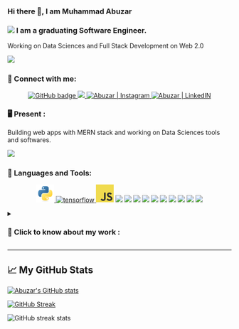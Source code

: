 ### Hi there 👋, I am Muhammad Abuzar 
### <img src="https://media.giphy.com/media/WUlplcMpOCEmTGBtBW/giphy.gif" width="30"> I am a graduating Software Engineer.

Working on Data Sciences and Full Stack Development on Web 2.0 

![](https://komarev.com/ghpvc/?username=abuzariii&color=blueviolet&label=Profile+Views)
<br />



<h3 align="left">💬 Connect with me:</h3>
<p align="center">
  <a href="https://github.com/abuzariii?tab=followers">
    <img src="https://img.shields.io/github/followers/abuzariii?label=GitHub&logo=GitHub&style=for-the-badge" alt="GitHub badge" />
  </a>

<a href="http://twitter.com/Abuzar_ii">
    <img src="https://img.shields.io/twitter/follow/abuzariii_?label=Twitter&logo=twitter&style=for-the-badge" />
  </a>
<a href="https://www.instagram.com/abuzardoesshit" target="_blank">
  <img alt="Abuzar | Instagram"  src="https://img.shields.io/badge/instagram-%23E4405F.svg?&style=for-the-badge&logo=instagram&logoColor=white" />
</a>
  <a href="https://www.linkedin.com/in/muhammad-abuzar-370a09206/" target="_blank">
  <img alt="Abuzar | LinkedIN"  src="https://img.shields.io/badge/linkedin-%230077B5.svg?&style=for-the-badge&logo=linkedin&logoColor=white" />
</a>
</p>


<h3 align="left">🖥️ Present : </h3>

 Building web apps with MERN stack and working on Data Sciences tools and softwares.
 
 ![](https://camo.githubusercontent.com/992babdffd8c74a1502de375fbdf7e4d54773242/68747470733a2f2f6d656469612e67697068792e636f6d2f6d656469612f53576f536b4e36447854737a71494b4571762f67697068792e676966)

<h3 align="left">🚀 Languages and Tools:</h3>
<p align="center">
  <a href="https://www.python.org" target="_blank" rel="noreferrer"> <img src="https://raw.githubusercontent.com/devicons/devicon/master/icons/python/python-original.svg"
                                                                          alt="python" width="40" height="40"/> </a> </a>
  <a href="https://www.tensorflow.org" target="_blank" rel="noreferrer"> <img src="https://www.vectorlogo.zone/logos/tensorflow/tensorflow-icon.svg" alt="tensorflow" width="40" height="40"/> </a> 
  <img height="40" src="https://raw.githubusercontent.com/github/explore/80688e429a7d4ef2fca1e82350fe8e3517d3494d/topics/javascript/javascript.png">
<img height="45" src="https://www.vectorlogo.zone/logos/reactjs/reactjs-ar21.svg">
<img height="45" src="https://upload.vectorlogo.zone/logos/nextjs/images/2d3864ef-00e0-4026-ab1d-30e4a98e2899.svg">
<img height="45" src="https://www.vectorlogo.zone/logos/nodejs/nodejs-ar21.svg">
<img  height="50" src="https://www.vectorlogo.zone/logos/java/java-ar21.svg">
<img height="45" src="https://www.vectorlogo.zone/logos/mongodb/mongodb-ar21.svg">
<img height="45" src="https://www.vectorlogo.zone/logos/expressjs/expressjs-ar21.svg">
<img height="50" src="https://www.vectorlogo.zone/logos/visualstudio_code/visualstudio_code-ar21.svg">
<img  height="50" src="https://www.vectorlogo.zone/logos/microsoft_powerbi/microsoft_powerbi-ar21.svg">
<img  height="50" src="https://www.vectorlogo.zone/logos/postgresql/postgresql-ar21.svg">
<img  height="50" src="https://www.vectorlogo.zone/logos/figma/figma-ar21.svg">
</p>

<!-- Expandable  -->
 <details>
<summary><h3>📝 Click to know about my work :</h3></summary>
I am experienced in Web Development with MERN Stack, Data Analysis, Visualization, Cleaning, Preprocessing and Applied Machine Learning in Python libraries like Numpy, Pandas, Matplotlib, Seaborn and Scikit Learn, Applied Deep Learning with Tensorflow, Querying SQL data in Microsoft SQL Server Management Studio and Dashboarding in Microsoft Power BI.

  
  
Proficient in public speaking, my communication skills are top-notch thanks to my 2 years of experience in multiple departmental and university level societies. My soft skills include communication, project management, team management, event planning and event marketing. In last 2 years I have hosted, managed and organized multiple events in fields of tech, awareness, scientific literacy and entrepreneurship. I have a track record of creating successful campaigns that increase engagement and drive attendance.
</details>





---

## &#x1f4c8; My GitHub Stats

[![Abuzar's GitHub stats](https://github-readme-stats.vercel.app/api?username=abuzariii)](https://github.com/abuzar/github-readme-stats)

[![GitHub Streak](https://streak-stats.demolab.com/?user=abuzariii)](https://git.io/streak-stats)


![GitHub streak stats](https://github-readme-streak-stats.herokuapp.com/?user=Abuzariii)   


